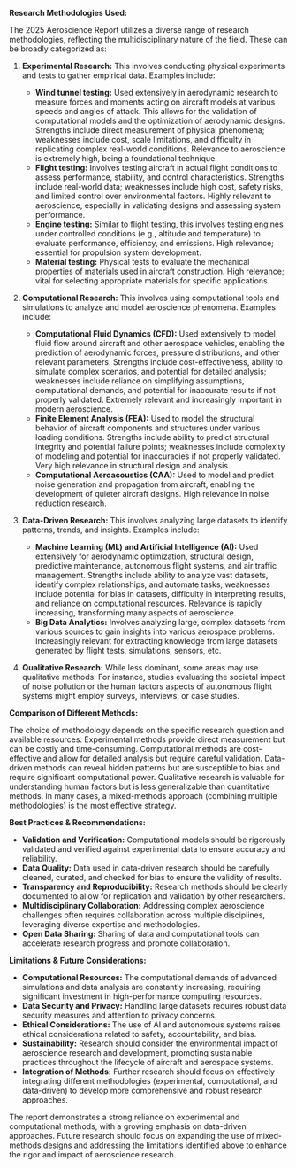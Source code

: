 **Research Methodologies Used:**

The 2025 Aeroscience Report utilizes a diverse range of research methodologies, reflecting the multidisciplinary nature of the field.  These can be broadly categorized as:

1. **Experimental Research:** This involves conducting physical experiments and tests to gather empirical data.  Examples include:
    * **Wind tunnel testing:** Used extensively in aerodynamic research to measure forces and moments acting on aircraft models at various speeds and angles of attack.  This allows for the validation of computational models and the optimization of aerodynamic designs.  Strengths include direct measurement of physical phenomena; weaknesses include cost, scale limitations, and difficulty in replicating complex real-world conditions. Relevance to aeroscience is extremely high, being a foundational technique.
    * **Flight testing:** Involves testing aircraft in actual flight conditions to assess performance, stability, and control characteristics. Strengths include real-world data; weaknesses include high cost, safety risks, and limited control over environmental factors.  Highly relevant to aeroscience, especially in validating designs and assessing system performance.
    * **Engine testing:**  Similar to flight testing, this involves testing engines under controlled conditions (e.g., altitude and temperature) to evaluate performance, efficiency, and emissions.  High relevance; essential for propulsion system development.
    * **Material testing:**  Physical tests to evaluate the mechanical properties of materials used in aircraft construction.   High relevance; vital for selecting appropriate materials for specific applications.

2. **Computational Research:** This involves using computational tools and simulations to analyze and model aeroscience phenomena.  Examples include:
    * **Computational Fluid Dynamics (CFD):**  Used extensively to model fluid flow around aircraft and other aerospace vehicles, enabling the prediction of aerodynamic forces, pressure distributions, and other relevant parameters. Strengths include cost-effectiveness, ability to simulate complex scenarios, and potential for detailed analysis; weaknesses include reliance on simplifying assumptions, computational demands, and potential for inaccurate results if not properly validated.  Extremely relevant and increasingly important in modern aeroscience.
    * **Finite Element Analysis (FEA):** Used to model the structural behavior of aircraft components and structures under various loading conditions.  Strengths include ability to predict structural integrity and potential failure points; weaknesses include complexity of modeling and potential for inaccuracies if not properly validated.  Very high relevance in structural design and analysis.
    * **Computational Aeroacoustics (CAA):**  Used to model and predict noise generation and propagation from aircraft, enabling the development of quieter aircraft designs.  High relevance in noise reduction research.

3. **Data-Driven Research:** This involves analyzing large datasets to identify patterns, trends, and insights.  Examples include:
    * **Machine Learning (ML) and Artificial Intelligence (AI):** Used extensively for aerodynamic optimization, structural design, predictive maintenance, autonomous flight systems, and air traffic management. Strengths include ability to analyze vast datasets, identify complex relationships, and automate tasks; weaknesses include potential for bias in datasets, difficulty in interpreting results, and reliance on computational resources.  Relevance is rapidly increasing, transforming many aspects of aeroscience.
    * **Big Data Analytics:** Involves analyzing large, complex datasets from various sources to gain insights into various aerospace problems.  Increasingly relevant for extracting knowledge from large datasets generated by flight tests, simulations, sensors, etc.


4. **Qualitative Research:** While less dominant, some areas may use qualitative methods.  For instance, studies evaluating the societal impact of noise pollution or the human factors aspects of autonomous flight systems might employ surveys, interviews, or case studies.


**Comparison of Different Methods:**

The choice of methodology depends on the specific research question and available resources. Experimental methods provide direct measurement but can be costly and time-consuming.  Computational methods are cost-effective and allow for detailed analysis but require careful validation. Data-driven methods can reveal hidden patterns but are susceptible to bias and require significant computational power. Qualitative research is valuable for understanding human factors but is less generalizable than quantitative methods.  In many cases, a mixed-methods approach (combining multiple methodologies) is the most effective strategy.


**Best Practices & Recommendations:**

* **Validation and Verification:**  Computational models should be rigorously validated and verified against experimental data to ensure accuracy and reliability.
* **Data Quality:**  Data used in data-driven research should be carefully cleaned, curated, and checked for bias to ensure the validity of results.
* **Transparency and Reproducibility:**  Research methods should be clearly documented to allow for replication and validation by other researchers.
* **Multidisciplinary Collaboration:**  Addressing complex aeroscience challenges often requires collaboration across multiple disciplines, leveraging diverse expertise and methodologies.
* **Open Data Sharing:**  Sharing of data and computational tools can accelerate research progress and promote collaboration.


**Limitations & Future Considerations:**

* **Computational Resources:**  The computational demands of advanced simulations and data analysis are constantly increasing, requiring significant investment in high-performance computing resources.
* **Data Security and Privacy:**  Handling large datasets requires robust data security measures and attention to privacy concerns.
* **Ethical Considerations:**  The use of AI and autonomous systems raises ethical considerations related to safety, accountability, and bias.
* **Sustainability:**  Research should consider the environmental impact of aeroscience research and development, promoting sustainable practices throughout the lifecycle of aircraft and aerospace systems.
* **Integration of Methods:** Further research should focus on effectively integrating different methodologies (experimental, computational, and data-driven) to develop more comprehensive and robust research approaches.


The report demonstrates a strong reliance on experimental and computational methods, with a growing emphasis on data-driven approaches.  Future research should focus on expanding the use of mixed-methods designs and addressing the limitations identified above to enhance the rigor and impact of aeroscience research.